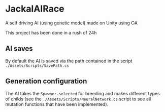 # JackalAIRace
A self driving AI (using genetic model) made on Unity using C#.

This project has been done in a rush of 24h
## AI saves
By default the AI is saved via the path contained in the script `./Assets/Scripts/SavePath.cs`

## Generation configuration
The AI takes the `Spawner.selected` for breeding and makes different types of childs (see the `./Assets/Scripts/NeuralNetwork.cs` script to see all mutation functions that have been implemented).
